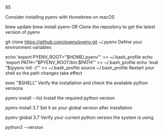 85

Consider installing pyenv with Homebrew on macOS

brew update
brew install pyenv
OR Clone the repository to get the latest version of pyenv

 git clone https://github.com/pyenv/pyenv.git ~/.pyenv
Define your environment variables

echo 'export PYENV_ROOT="$HOME/.pyenv"' >> ~/.bash_profile
echo 'export PATH="$PYENV_ROOT/bin:$PATH"' >> ~/.bash_profile
echo 'eval "$(pyenv init -)"' >> ~/.bash_profile
source ~/.bash_profile
Restart your shell so the path changes take effect

exec "$SHELL"
Verify the installation and check the available python versions

pyenv install --list
Install the required python version

pyenv install 3.7
Set it as your global version after installation

pyenv global 3.7
Verify your current python version the system is using

python3 --version
